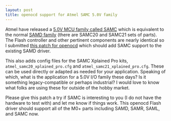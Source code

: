 ```yaml
---
layout: post
title: openocd support for Atmel SAMC 5.0V family
---
```


Atmel have released a [5.0V MCU family called SAMC](http://www.atmel.com/products/microcontrollers/ARM/SAM-C.aspx) which is equivalent to the
normal [SAMD family](http://www.atmel.com/products/microcontrollers/arm/sam-d.aspx) (there are SAMC20 and SAMC21 sets of parts). The Flash
controller and other pertinent components are nearly identical so I submitted
[this patch for openocd](http://openocd.zylin.com/#/c/2809/) which should add
SAMC support to the existing SAMD driver.

This also adds config files for the
SAMC Xplained Pro kits, `atmel_samc20_xplained_pro.cfg` and
`atmel_samc21_xplained_pro.cfg`.  These can be used directly or adapted as
needed for your application. Speaking of which, what is the application for a
5.0V I/O family these days? Is it something legacy-compatible or perhaps industrial?  I would love to know what folks are using these for outside of the hobby market.

Please give this patch a try if SAMC is interesting to you (I do not have the
hardware to test with) and let me know if things work.  This openocd Flash
driver should support all of the M0+ parts including SAMD, SAMR, SAML, and
SAMC now.
